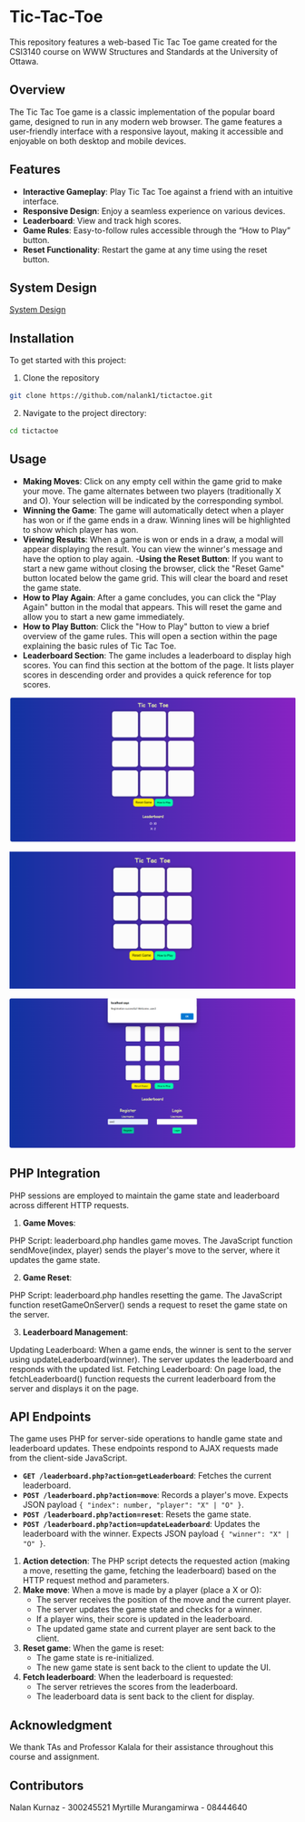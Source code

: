 # Tic-Tac-Toe

This repository features a web-based Tic Tac Toe game created for the CSI3140 course on WWW Structures and Standards at the University of Ottawa.

## Overview

The Tic Tac Toe game is a classic implementation of the popular board game, designed to run in any modern web browser. The game features a user-friendly interface with a responsive layout, making it accessible and enjoyable on both desktop and mobile devices.

## Features

- **Interactive Gameplay**: Play Tic Tac Toe against a friend with an intuitive interface.
- **Responsive Design**: Enjoy a seamless experience on various devices.
- **Leaderboard**: View and track high scores.
- **Game Rules**: Easy-to-follow rules accessible through the “How to Play” button.
- **Reset Functionality**: Restart the game at any time using the reset button.

## System Design

[System Design](/docs/design_system.md)

## Installation

To get started with this project:

1. Clone the repository

```bash
git clone https://github.com/nalank1/tictactoe.git
```

2. Navigate to the project directory:

```bash
cd tictactoe
```

## Usage

- **Making Moves**: Click on any empty cell within the game grid to make your move. The game alternates between two players (traditionally X and O). Your selection will be indicated by the corresponding symbol.
- **Winning the Game**: The game will automatically detect when a player has won or if the game ends in a draw. Winning lines will be highlighted to show which player has won.
- **Viewing Results**: When a game is won or ends in a draw, a modal will appear displaying the result. You can view the winner's message and have the option to play again. -**Using the Reset Button**: If you want to start a new game without closing the browser, click the "Reset Game" button located below the game grid. This will clear the board and reset the game state.
- **How to Play Again**: After a game concludes, you can click the "Play Again" button in the modal that appears. This will reset the game and allow you to start a new game immediately.
- **How to Play Button**: Click the "How to Play" button to view a brief overview of the game rules. This will open a section within the page explaining the basic rules of Tic Tac Toe.
- **Leaderboard Section**: The game includes a leaderboard to display high scores. You can find this section at the bottom of the page. It lists player scores in descending order and provides a quick reference for top scores.

![image](/docs/assets/design_system/leaderboard.PNG)

![image](/docs/assets/design_system/firstOne.png)

![image](/docs/assets/design_system/P4-1.PNG)

## PHP Integration

PHP sessions are employed to maintain the game state and leaderboard across different HTTP requests.

1. **Game Moves**:

PHP Script: leaderboard.php handles game moves. The JavaScript function sendMove(index, player) sends the player's move to the server, where it updates the game state.

2. **Game Reset**:

PHP Script: leaderboard.php handles resetting the game. The JavaScript function resetGameOnServer() sends a request to reset the game state on the server.

3. **Leaderboard Management**:

Updating Leaderboard: When a game ends, the winner is sent to the server using updateLeaderboard(winner). The server updates the leaderboard and responds with the updated list.
Fetching Leaderboard: On page load, the fetchLeaderboard() function requests the current leaderboard from the server and displays it on the page.

## API Endpoints

The game uses PHP for server-side operations to handle game state and leaderboard updates. These endpoints respond to AJAX requests made from the client-side JavaScript.

- **`GET /leaderboard.php?action=getLeaderboard`**: Fetches the current leaderboard.
- **`POST /leaderboard.php?action=move`**: Records a player's move. Expects JSON payload `{ "index": number, "player": "X" | "O" }`.
- **`POST /leaderboard.php?action=reset`**: Resets the game state.
- **`POST /leaderboard.php?action=updateLeaderboard`**: Updates the leaderboard with the winner. Expects JSON payload `{ "winner": "X" | "O" }`.

1. **Action detection**: The PHP script detects the requested action (making a move, resetting the game, fetching the leaderboard) based on the HTTP request method and parameters.
2. **Make move**: When a move is made by a player (place a X or O):
    - The server receives the position of the move and the current player.
    - The server updates the game state and checks for a winner.
    - If a player wins, their score is updated in the leaderboard.
    - The updated game state and current player are sent back to the client.
3. **Reset game**: When the game is reset:
    - The game state is re-initialized.
    - The new game state is sent back to the client to update the UI.
4. **Fetch leaderboard**: When the leaderboard is requested:
    - The server retrieves the scores from the leaderboard.
    - The leaderboard data is sent back to the client for display.


## Acknowledgment

We thank TAs and Professor Kalala for their assistance throughout this course and assignment.

## Contributors

Nalan Kurnaz - 300245521
Myrtille Murangamirwa - 08444640
